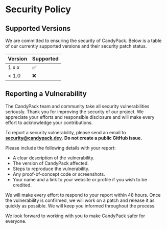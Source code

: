 # Security Policy

## Supported Versions

We are committed to ensuring the security of CandyPack. Below is a table of our currently supported versions and their security patch status.

| Version | Supported          |
| ------- | ------------------ |
| 1.x.x   | :white_check_mark: |
| < 1.0   | :x:                |

## Reporting a Vulnerability

The CandyPack team and community take all security vulnerabilities seriously. Thank you for improving the security of our project. We appreciate your efforts and responsible disclosure and will make every effort to acknowledge your contributions.

To report a security vulnerability, please send an email to **security@candypack.dev**. **Do not create a public GitHub issue.**

Please include the following details with your report:

- A clear description of the vulnerability.
- The version of CandyPack affected.
- Steps to reproduce the vulnerability.
- Any proof-of-concept code or screenshots.
- Your name and a link to your website or profile if you wish to be credited.

We will make every effort to respond to your report within 48 hours. Once the vulnerability is confirmed, we will work on a patch and release it as quickly as possible. We will keep you informed throughout the process.

We look forward to working with you to make CandyPack safer for everyone.
